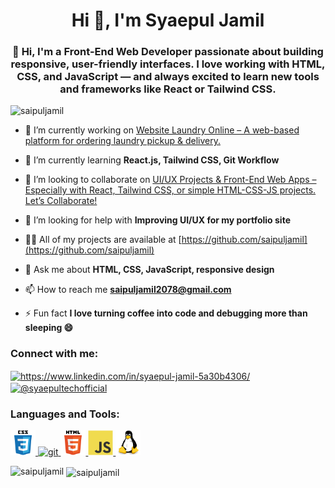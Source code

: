 <h1 align="center">Hi 👋, I'm Syaepul Jamil</h1>
<h3 align="center">👋 Hi, I'm a Front-End Web Developer passionate about building responsive, user-friendly interfaces. I love working with HTML, CSS, and JavaScript — and always excited to learn new tools and frameworks like React or Tailwind CSS.</h3>

<p align="left"> <img src="https://komarev.com/ghpvc/?username=saipuljamil&label=Profile%20views&color=0e75b6&style=flat" alt="saipuljamil" /> </p>

- 🔭 I’m currently working on [Website Laundry Online – A web-based platform for ordering laundry pickup & delivery.](private)

- 🌱 I’m currently learning **React.js, Tailwind CSS, Git Workflow**

- 👯 I’m looking to collaborate on [UI/UX Projects & Front-End Web Apps – Especially with React, Tailwind CSS, or simple HTML-CSS-JS projects. Let’s Collaborate!](https://github.com/saipuljamil)

- 🤝 I’m looking for help with **Improving UI/UX for my portfolio site**

- 👨‍💻 All of my projects are available at [https://github.com/saipuljamil](https://github.com/saipuljamil)

- 💬 Ask me about **HTML, CSS, JavaScript, responsive design**

- 📫 How to reach me **saipuljamil2078@gmail.com**

- ⚡ Fun fact **I love turning coffee into code and debugging more than sleeping 😄**

<h3 align="left">Connect with me:</h3>
<p align="left">
<a href="https://linkedin.com/in/https://www.linkedin.com/in/syaepul-jamil-5a30b4306/" target="blank"><img align="center" src="https://raw.githubusercontent.com/rahuldkjain/github-profile-readme-generator/master/src/images/icons/Social/linked-in-alt.svg" alt="https://www.linkedin.com/in/syaepul-jamil-5a30b4306/" height="30" width="40" /></a>
<a href="https://www.youtube.com/c/@syaepultechofficial" target="blank"><img align="center" src="https://raw.githubusercontent.com/rahuldkjain/github-profile-readme-generator/master/src/images/icons/Social/youtube.svg" alt="@syaepultechofficial" height="30" width="40" /></a>
</p>

<h3 align="left">Languages and Tools:</h3>
<p align="left"> <a href="https://www.w3schools.com/css/" target="_blank" rel="noreferrer"> <img src="https://raw.githubusercontent.com/devicons/devicon/master/icons/css3/css3-original-wordmark.svg" alt="css3" width="40" height="40"/> </a> <a href="https://git-scm.com/" target="_blank" rel="noreferrer"> <img src="https://www.vectorlogo.zone/logos/git-scm/git-scm-icon.svg" alt="git" width="40" height="40"/> </a> <a href="https://www.w3.org/html/" target="_blank" rel="noreferrer"> <img src="https://raw.githubusercontent.com/devicons/devicon/master/icons/html5/html5-original-wordmark.svg" alt="html5" width="40" height="40"/> </a> <a href="https://developer.mozilla.org/en-US/docs/Web/JavaScript" target="_blank" rel="noreferrer"> <img src="https://raw.githubusercontent.com/devicons/devicon/master/icons/javascript/javascript-original.svg" alt="javascript" width="40" height="40"/> </a> <a href="https://www.linux.org/" target="_blank" rel="noreferrer"> <img src="https://raw.githubusercontent.com/devicons/devicon/master/icons/linux/linux-original.svg" alt="linux" width="40" height="40"/> </a> </p>

<p><img align="left" src="https://github-readme-stats.vercel.app/api/top-langs?username=saipuljamil&show_icons=true&locale=en&layout=compact" alt="saipuljamil" /></p>

<p>&nbsp;<img align="center" src="https://github-readme-stats.vercel.app/api?username=saipuljamil&show_icons=true&locale=en" alt="saipuljamil" /></p>
